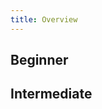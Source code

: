 ```yaml
---
title: Overview
---
```

## Beginner

<TutorialWideCard title="Database Change Management with Spanner" url="/docs/tutorials/beginner/database-change-management-with-spanner" date="2023/05/23" logos="aurora"></TutorialWideCard>

<TutorialWideCard title="Database Change Management with MySQL" url="/docs/tutorials/beginner/database-change-management-with-mysql" date="2023/04/23" logos="aurora"></TutorialWideCard>

<TutorialWideCard title="Database Change Management using Bytebase Cloud" url="/docs/tutorials/beginner/database-change-management-using-bytebase-cloud" date="2023/04/17" logos="aurora"></TutorialWideCard>

<TutorialWideCard title="DevOps: Database Change Management with Redis" url="/docs/tutorials/beginner/database-change-management-with-redis" date="2023/04/14" logos="redis"></TutorialWideCard>

<TutorialWideCard title="DevOps: Database Change Management with MongoDB" url="/docs/tutorials/beginner/database-change-management-with-mongodb" date="2023/03/21" logos="mongodb"></TutorialWideCard>

<TutorialWideCard title="DevOps: Database Change Management with Amazon Aurora" url="/docs/tutorials/beginner/database-change-management-with-amazon-aurora" date="2023/03/09" logos="aurora"></TutorialWideCard>

<TutorialWideCard title="DevOps: Database Change Management with ClickHouse" url="/docs/tutorials/beginner/database-change-management-with-clickhouse" date="2023/03/01" logos="clickhouse"></TutorialWideCard>

<TutorialWideCard title="DevOps: Database Change Management with PostgreSQL" url="/docs/tutorials/beginner/database-change-management-with-postgresql" date="2023/02/14" logos="postgres"></TutorialWideCard>

<TutorialWideCard title="DevOps: Database Change Management with TiDB" url="/docs/tutorials/beginner/database-change-management-with-tidb" date="2023/01/03" logos="tidb"></TutorialWideCard>

<TutorialWideCard title="DevOps: Database Change Management with Snowflake" url="/docs/tutorials/beginner/database-change-management-with-snowflake" date="2022/12/22" logos="snowflake"></TutorialWideCard>

<TutorialWideCard title="How to Synchronize Database Schemas" url="/docs/tutorials/beginner/how-to-synchronize-database-schemas" date="2022/11/24"></TutorialWideCard>

## Intermediate

<TutorialCardsWrapper>

<TutorialTallCard title="Database Change Management with Spanner and GitHub" url="/docs/tutorials/intermediate/database-change-management-with-spanner-and-github" logos="aurora,github" date="2023/05/24"></TutorialTallCard>

<TutorialTallCard title="Database Change Management with GitHub using Bytebase Cloud" url="/docs/tutorials/intermediate/database-change-management-with-github-using-bytebase-cloud" logos="aurora,github" date="2023/04/17"></TutorialTallCard>

<TutorialTallCard title="DevOps: Database Change Management with Redis and GitHub" url="/docs/tutorials/intermediate/database-change-management-with-redis-and-github" logos="redis,github" date="2023/04/14"></TutorialTallCard>

<TutorialTallCard title="DevOps: Database Change Management with MongoDB and GitHub" url="/docs/tutorials/intermediate/database-change-management-with-mongodb-and-github" logos="mongodb,github" date="2023/03/22"></TutorialTallCard>

<TutorialTallCard title="DevOps: Database Change Management with Amazon Aurora and GitHub" url="/docs/tutorials/intermediate/database-change-management-with-amazon-aurora-and-github" logos="aurora,github" date="2023/03/10"></TutorialTallCard>

<TutorialTallCard title="DevOps: Database Change Management with ClickHouse and GitHub" url="/docs/tutorials/intermediate/database-change-management-with-clickhouse-and-github" logos="clickhouse,github" date="2023/03/02"></TutorialTallCard>

<TutorialTallCard title="DevOps: Database Change Management with PostgreSQL and GitHub" url="/docs/tutorials/intermediate/database-change-management-with-postgresql-and-github" logos="postgres,github" date="2023/02/16"></TutorialTallCard>

<TutorialTallCard title="DevOps: Database Change Management with MySQL and GitHub" url="/docs/tutorials/intermediate/database-change-management-with-mysql-and-github" logos="aurora,github" date="2023/02/08"></TutorialTallCard>

<TutorialTallCard title="Manage Databases in Bytebase with Terraform" url="/docs/tutorials/intermediate/manage-databases-in-bytebase-with-terraform" logos="terraform" date="2023/01/16"></TutorialTallCard>

<TutorialTallCard title="How to Configure Database Access Control and Data Anonymization for Developer" url="/docs/tutorials/intermediate/how-to-configure-database-access-control-and-data-anonymization-for-developer" date="2023/01/05"></TutorialTallCard>

<TutorialTallCard title="DevOps: Database Change Management with TiDB and GitHub" url="/docs/tutorials/intermediate/database-change-management-with-tidb-and-github" logos="tidb,github" date="2023/01/04"></TutorialTallCard>

<TutorialTallCard title="How to Setup Database CI/CD with GitHub, Part 3: Put Them Together" url="/docs/tutorials/intermediate/github-database-cicd-part-3-put-them-together" logos="github" date="2022/09/09"></TutorialTallCard>

<TutorialTallCard title="How to Setup Database CI/CD with GitHub, Part 2: GitHub.com Database GitOps" url="/docs/tutorials/intermediate/github-database-cicd-part-2-github-database-gitops" logos="github" date="2022/09/06"></TutorialTallCard>

<TutorialTallCard title="How to Setup Database CI/CD with GitHub, Part 1: Enable SQL Review with GitHub Actions" url="/docs/tutorials/intermediate/github-database-cicd-part-1-sql-review-github-actions" logos="github" date="2022/09/02"></TutorialTallCard>

<TutorialTallCard title="DevOps: Database Change Management with Snowflake and GitHub" url="/docs/tutorials/intermediate/database-change-management-with-snowflake-and-github" logos="snowflake,github" date="2022/12/26"></TutorialTallCard>

<TutorialTallCard title="How to integrate SQL Review into Your GitLab or GitHub CI/CD" url="/docs/tutorials/intermediate/how-to-integrate-sql-review-into-gitlab-github-ci" logos="github,gitlab" date="2022/12/02"></TutorialTallCard>

<TutorialTallCard title="The Database CI/CD Best Practice with GitHub" url="/docs/tutorials/intermediate/database-cicd-best-practice-with-github" logos="github" date="2022/08/31"></TutorialTallCard>

</TutorialCardsWrapper>
